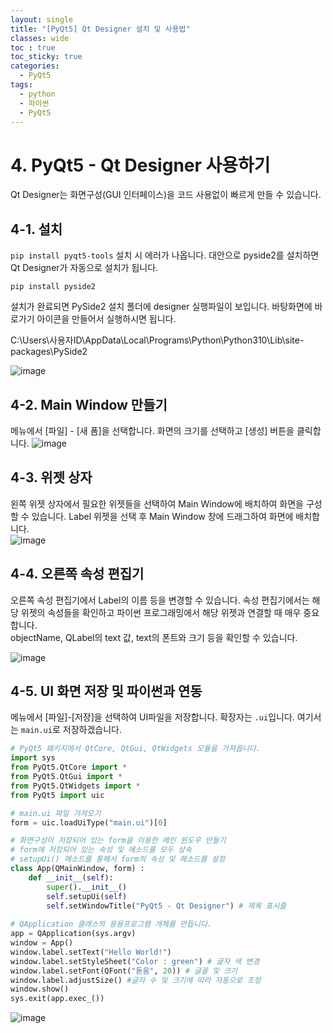 ```yaml
---
layout: single
title: "[PyQt5] Qt Designer 설치 및 사용법"
classes: wide
toc : true
toc_sticky: true
categories:
  - PyQt5
tags:
  - python
  - 파이썬
  - PyQt5
---
```


# 4. PyQt5 - Qt Designer 사용하기

Qt Designer는 화면구성(GUI 인터페이스)을 코드 사용없이 빠르게 만들 수 있습니다. 

## 4-1. 설치

`pip install pyqt5-tools` 설치 시 에러가 나옵니다. 대안으로 pyside2를 설치하면 Qt Designer가 자동으로 설치가 됩니다.
```
pip install pyside2
```
설치가 완료되면 PySide2 설치 폴더에 designer 실행파일이 보입니다. 바탕화면에 바로가기 아이콘을 만들어서 실행하시면 됩니다.

C:\Users\사용자ID\AppData\Local\Programs\Python\Python310\Lib\site-packages\PySide2

![image](https://user-images.githubusercontent.com/47412229/196629259-5e39f257-c0aa-4758-9ff5-467f16fa5b41.png)

## 4-2. Main Window 만들기  
메뉴에서 [파일] - [새 폼]을 선택합니다. 화면의 크기를 선택하고 [생성] 버튼을 클릭합니다.
![image](https://user-images.githubusercontent.com/47412229/196631798-d3bf6162-610c-4b9f-9930-5e281c04e970.png)

## 4-3. 위젯 상자  
왼쪽 위젯 상자에서 필요한 위젯들을 선택하여 Main Window에 배치하여 화면을 구성할 수 있습니다. Label 위젯을 선택 후 Main Window 창에 드래그하여 화면에 배치합니다.  
![image](https://user-images.githubusercontent.com/47412229/196633633-d9abfca6-a071-493a-a528-feecdb8799b0.png)

## 4-4. 오른쪽 속성 편집기
오른쪽 속성 편집기에서 Label의 이름 등을 변경할 수 있습니다. 속성 편집기에서는 해당 위젯의 속성들을 확인하고 파이썬 프로그래밍에서 해당 위젯과 연결할 때 매우 중요합니다.  
objectName, QLabel의 text 값, text의 폰트와 크기 등을 확인할 수 있습니다.  

![image](https://user-images.githubusercontent.com/47412229/196634823-8e2620de-e266-43e7-bc80-4addf05e1927.png)

## 4-5. UI 화면 저장 및 파이썬과 연동
메뉴에서 [파일]-[저장]을 선택하여 UI파일을 저장합니다. 확장자는 `.ui`입니다. 여기서는 `main.ui`로 저장하겠습니다. 

```python
# PyQt5 패키지에서 QtCore, QtGui, QtWidgets 모듈을 가져옵니다. 
import sys
from PyQt5.QtCore import *
from PyQt5.QtGui import *
from PyQt5.QtWidgets import *
from PyQt5 import uic

# main.ui 파일 가져오기
form = uic.loadUiType("main.ui")[0] 

# 화면구성이 저장되어 있는 form을 이용한 메인 윈도우 만들기
# form에 저장되어 있는 속성 및 메소드를 모두 상속
# setupUi() 메소드를 통해서 form의 속성 및 메소드를 설정
class App(QMainWindow, form) :
    def __init__(self):
        super().__init__()
        self.setupUi(self)
        self.setWindowTitle("PyQt5 - Qt Designer") # 제목 표시줄 
        
# QApplication 클래스의 응용프로그램 개체를 만듭니다.
app = QApplication(sys.argv)
window = App()
window.label.setText("Hello World!")
window.label.setStyleSheet("Color : green") # 글자 색 변경
window.label.setFont(QFont("돋움", 20)) # 글꼴 및 크기
window.label.adjustSize() #글자 수 및 크기에 따라 자동으로 조정
window.show()
sys.exit(app.exec_())
```
![image](https://user-images.githubusercontent.com/47412229/196645023-8b5ccaf9-355e-4b95-ad22-3f096c52ee32.png)

